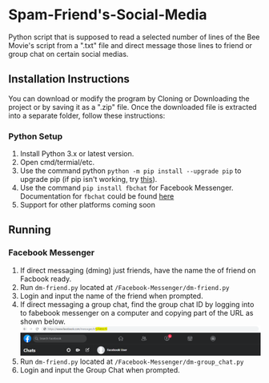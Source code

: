 # Spam-Friend's-Social-Media
Python script that is supposed to read a selected number of lines of the Bee Movie's script from a ".txt" file and direct message those lines to friend or group chat on certain social medias.

## Installation Instructions
You can download or modify the program by Cloning or Downloading the project or by saving it as a ".zip" file.
Once the downloaded file is extracted into a separate folder, follow these instructions:

### Python Setup
1. Install Python 3.x or latest version.
2. Open cmd/termial/etc.
3. Use the command python `python -m pip install --upgrade pip` to upgrade pip (if pip isn't working, try [this](https://stackoverflow.com/questions/23708898/pip-is-not-recognized-as-an-internal-or-external-command)).
4. Use the command `pip install fbchat` for Facebook Messenger. Documentation for `fbchat` could be found [here](https://fbchat.readthedocs.io)
5. Support for other platforms coming soon

## Running

### Facebook Messenger
1. If direct messaging (dming) just friends, have the name the of friend on Facbook ready.
2. Run `dm-friend.py` located at `/Facebook-Messenger/dm-friend.py`
3. Login and input the name of the friend when prompted.
1. If direct messaging a group chat, find the group chat ID by logging into to fabebook messenger on a computer and copying part of the URL as shown below.
![Fox-Bot Logo](/assets/img/GC-ID.PNG)
2. Run `dm-friend.py` located at `/Facebook-Messenger/dm-group_chat.py`
3. Login and input the Group Chat when prompted.
